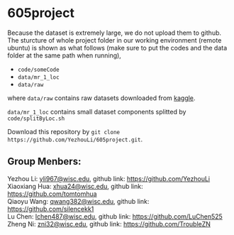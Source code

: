 # 605project

Because the dataset is extremely large, we do not upload them to github. The sturcture of whole project folder in our working environment (remote ubuntu) is shown as what follows (make sure to put the codes and the data folder at the same path when running), 

* `code/someCode`  
* `data/mr_1_loc`  
* `data/raw`  

where `data/raw` contains raw datasets downloaded from [kaggle](https://www.kaggle.com/rsaxby/merra1). 

`data/mr_1_loc` contains small dataset components splitted by `code/splitByLoc.sh`


Download this repository by `git clone https://github.com/YezhouLi/605project.git`. 

## Group Menbers:
Yezhou Li:  yli967@wisc.edu, github link: https://github.com/YezhouLi<br>
Xiaoxiang Hua: xhua24@wisc.edu, github link: https://github.com/tomtomhua<br>
Qiaoyu Wang: qwang382@wisc.edu, github link: https://github.com/silencekk1<br>
Lu Chen: lchen487@wisc.edu, github link: https://github.com/LuChen525<br>
Zheng Ni: zni32@wisc.edu, github link: https://github.com/TroubleZN<br>

